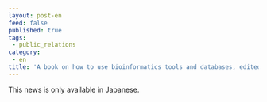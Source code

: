 ```yaml
---
layout: post-en
feed: false
published: true
tags:
 - public_relations
category:
 - en
title: 'A book on how to use bioinformatics tools and databases, edited and co-authored by DBCLS researchers, has been published. (in Japanese)'
---
```

This news is only available in Japanese.
